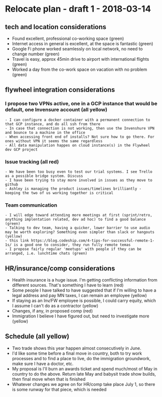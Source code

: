 # Relocate plan - draft 1 - 2018-03-14

## tech and location considerations
  - Found excellent, professional co-working space (green)
  - Internet access in general is excellent, at the space is fantastic (green)
  - Google Fi phone worked seamlessly on local network, no need to change number (green)
  - Travel is easy, approx 45min drive to airport with international flights (green)
  - Worked a day from the co-work space on vacation with no problem (green)

## flywheel integration considerations
  ### I propose two VPNs active, one in a GCP instance that would be default, one Invensure account (all yellow)
    - I can configure a docker container with a permanent connection to that GCP instance, and do all ssh from there
    - In case that connection is not working, then use the Invenshure VPN and bounce to a machine in the office
    - When accessing front end of installs? Not sure how to go there. For ones without VPN it seems the same regardless
    - All data manipulation happes on cloud instance(s) in the Flywheel dev GCP project

  ### Issue tracking (all red)
    - We have been too busy even to test our trial systems. I see Trello as a possible bridge system. Discuss
    - I have been trying to stay more involved in issues as they move to github
    - Ashley is managing the product issues/timelines brilliantly - keeping the two of us working together is critical

  ### Team communication
    - I will edge toward attending more meetings at first (sprint/retro, anything implentation related, dev ad hoc) to find a good balance (green)
    - Talking to dev team, having a quicker, lower barrier to use audio may be worth exploring? Something even simpler than slack or hangouts (yellow)
    - this link https://blog.codeship.com/4-tips-for-successful-remote-1-1s/ is a good one to consider, they run fully remote temas
    - I propose fairly regular 'meetups' with people if they can be arranged, i.e. lunchtime chats (green)

## HR/insurance/comp considerations
  - Health insurance is a huge issue. I'm getting conflicting information from different sources. That's something I have to learn (red)
  - Some people I have talked to have suggested that if I'm willing to have a legal address and pay MN taxes, I can remain an employee (yellow)
  - If staying as an Inv/FW employee is possible, I could carry equity, which I assume I can't do as a contractor (yellow)
  - Changes, if any, in proposed comp (red)
  - Immigration I believe I have figured out, but need to investigate more (yellow)

## Schedule (all yellow)
  - Two trade shows this year happen almost consecutively in June. 
  - I'd like some time before a final move in country, both to try work processes and to find a place to live, do the immigration groundwork, make sure I have a doctor, etc.
  - My proposal is I'll burn an awards ticket and spend much/most of May in country to do the above. Return late May and babysit trade show builds, then final move when that is finished
  - Whatever changes we agree on for HR/comp take place July 1, so there is some runway for that piece, which is needed
